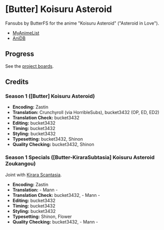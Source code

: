 # \[Butter] Koisuru Asteroid

Fansubs by ButterFS for the anime "Koisuru Asteroid" ("Asteroid in Love").

* [MyAnimeList](https://myanimelist.net/anime/39388/Koisuru_Asteroid)
* [AniDB](http://anidb.info/perl-bin/animedb.pl?show=anime&aid=14707)

## Progress

See the [project boards](https://github.com/butterfansubs/koisuru-asteroid/projects).

## Credits

### Season 1 (\[Butter] Koisuru Asteroid)

* **Encoding:** Zastin
* **Translation:** Crunchyroll (via HorribleSubs), bucket3432 (OP, ED, ED2)
* **Translation Check:** bucket3432
* **Editing:** bucket3432
* **Timing:** bucket3432
* **Styling:** bucket3432
* **Typesetting:** bucket3432, Shinon
* **Quality Checking:** bucket3432, Shinon

### Season 1 Specials (\[Butter-KiraraSubtasia] Koisuru Asteroid Zoukangou)

Joint with [Kirara Scantasia](https://kirarascantasia.wordpress.com/).

* **Encoding:** Zastin
* **Translation:** - Mann -
* **Translation Check:** bucket3432, - Mann -
* **Editing:** bucket3432
* **Timing:** bucket3432
* **Styling:** bucket3432
* **Typesetting:** Shinon, Flower
* **Quality Checking:** bucket3432, - Mann -
